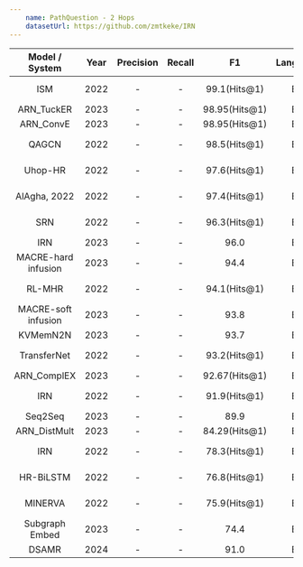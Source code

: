 ```yaml
---
    name: PathQuestion - 2 Hops
    datasetUrl: https://github.com/zmtkeke/IRN
---
```


|   Model / System    | Year | Precision | Recall |      F1       | Language |                                      Reported by                                      |
| :-----------------: | :--: | :-------: | :----: | :-----------: | :------: | :-----------------------------------------------------------------------------------: |
|         ISM         | 2022 |     -     |   -    | 99.1(Hits@1)  |    EN    |     [AlAgha, 2022](https://ieeexplore.ieee.org/stamp/stamp.jsp?arnumber=9834917)      |
|     ARN_TuckER      | 2023 |     -     |   -    | 98.95(Hits@1) |    EN    | [Cui et al.](https://www.sciencedirect.com/science/article/abs/pii/S0020025522013317) |
|      ARN_ConvE      | 2023 |     -     |   -    | 98.95(Hits@1) |    EN    | [Cui et al.](https://www.sciencedirect.com/science/article/abs/pii/S0020025522013317) |
|        QAGCN        | 2022 |     -     |   -    | 98.5(Hits@1)  |    EN    |                  [Wang et al.](https://arxiv.org/pdf/2206.01818.pdf)                  |
|       Uhop-HR       | 2022 |     -     |   -    | 97.6(Hits@1)  |    EN    |     [AlAgha, 2022](https://ieeexplore.ieee.org/stamp/stamp.jsp?arnumber=9834917)      |
|    AlAgha, 2022     | 2022 |     -     |   -    | 97.4(Hits@1)  |    EN    |     [AlAgha, 2022](https://ieeexplore.ieee.org/stamp/stamp.jsp?arnumber=9834917)      |
|         SRN         | 2022 |     -     |   -    | 96.3(Hits@1)  |    EN    |                  [Wang et al.](https://arxiv.org/pdf/2206.01818.pdf)                  |
|         IRN         | 2023 |     -     |   -    |     96.0      |    EN    |      [Xu et al.](https://link.springer.com/chapter/10.1007/978-3-031-30672-3_40)      |
| MACRE-hard infusion | 2023 |     -     |   -    |     94.4      |    EN    |      [Xu et al.](https://link.springer.com/chapter/10.1007/978-3-031-30672-3_40)      |
|       RL-MHR        | 2022 |     -     |   -    | 94.1(Hits@1)  |    EN    |     [AlAgha, 2022](https://ieeexplore.ieee.org/stamp/stamp.jsp?arnumber=9834917)      |
| MACRE-soft infusion | 2023 |     -     |   -    |     93.8      |    EN    |      [Xu et al.](https://link.springer.com/chapter/10.1007/978-3-031-30672-3_40)      |
|      KVMemN2N       | 2023 |     -     |   -    |     93.7      |    EN    |      [Xu et al.](https://link.springer.com/chapter/10.1007/978-3-031-30672-3_40)      |
|     TransferNet     | 2022 |     -     |   -    | 93.2(Hits@1)  |    EN    |     [AlAgha, 2022](https://ieeexplore.ieee.org/stamp/stamp.jsp?arnumber=9834917)      |
|     ARN_ComplEX     | 2023 |     -     |   -    | 92.67(Hits@1) |    EN    | [Cui et al.](https://www.sciencedirect.com/science/article/abs/pii/S0020025522013317) |
|         IRN         | 2022 |     -     |   -    | 91.9(Hits@1)  |    EN    |                  [Wang et al.](https://arxiv.org/pdf/2206.01818.pdf)                  |
|       Seq2Seq       | 2023 |     -     |   -    |     89.9      |    EN    |      [Xu et al.](https://link.springer.com/chapter/10.1007/978-3-031-30672-3_40)      |
|    ARN_DistMult     | 2023 |     -     |   -    | 84.29(Hits@1) |    EN    | [Cui et al.](https://www.sciencedirect.com/science/article/abs/pii/S0020025522013317) |
|         IRN         | 2022 |     -     |   -    | 78.3(Hits@1)  |    EN    |     [AlAgha, 2022](https://ieeexplore.ieee.org/stamp/stamp.jsp?arnumber=9834917)      |
|      HR-BiLSTM      | 2022 |     -     |   -    | 76.8(Hits@1)  |    EN    |     [AlAgha, 2022](https://ieeexplore.ieee.org/stamp/stamp.jsp?arnumber=9834917)      |
|       MINERVA       | 2022 |     -     |   -    | 75.9(Hits@1)  |    EN    |                  [Wang et al.](https://arxiv.org/pdf/2206.01818.pdf)                  |
|   Subgraph Embed    | 2023 |     -     |   -    |     74.4      |    EN    |      [Xu et al.](https://link.springer.com/chapter/10.1007/978-3-031-30672-3_40)      |
|   DSAMR             | 2024 |     -     |   -    |     91.0      |    EN    |      [Sun et al.](https://www.sciencedirect.com/science/article/pii/S0957417423035947)|
